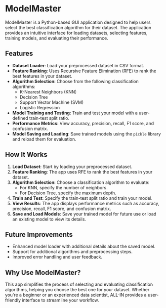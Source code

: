 # ModelMaster

ModelMaster is a Python-based GUI application designed to help users select the best classification algorithm for their dataset. The application provides an intuitive interface for loading datasets, selecting features, training models, and evaluating their performance.

## Features

- **Dataset Loader**: Load your preprocessed dataset in CSV format.
- **Feature Ranking**: Uses Recursive Feature Elimination (RFE) to rank the best features in your dataset.
- **Algorithm Selection**: Choose from the following classification algorithms:
  - K-Nearest Neighbors (KNN)
  - Decision Tree
  - Support Vector Machine (SVM)
  - Logistic Regression
- **Model Training and Testing**: Train and test your model with a user-defined train-test split ratio.
- **Performance Metrics**: View accuracy, precision, recall, F1 score, and confusion matrix.
- **Model Saving and Loading**: Save trained models using the `pickle` library and reload them for evaluation.

## How It Works

1. **Load Dataset**: Start by loading your preprocessed dataset.
2. **Feature Ranking**: The app uses RFE to rank the best features in your dataset.
3. **Algorithm Selection**: Choose a classification algorithm to evaluate:
   - For KNN, specify the number of neighbors.
   - For Decision Tree, specify the maximum depth.
4. **Train and Test**: Specify the train-test split ratio and train your model.
5. **View Results**: The app displays performance metrics such as accuracy, precision, recall, F1 score, and confusion matrix.
6. **Save and Load Models**: Save your trained model for future use or load an existing model to view its details.

## Future Improvements

- Enhanced model loader with additional details about the saved model.
- Support for additional algorithms and preprocessing steps.
- Improved error handling and user feedback.

## Why Use ModelMaster?

This app simplifies the process of selecting and evaluating classification algorithms, helping you choose the best one for your dataset. Whether you're a beginner or an experienced data scientist, ALL-IN provides a user-friendly interface to streamline your workflow.
